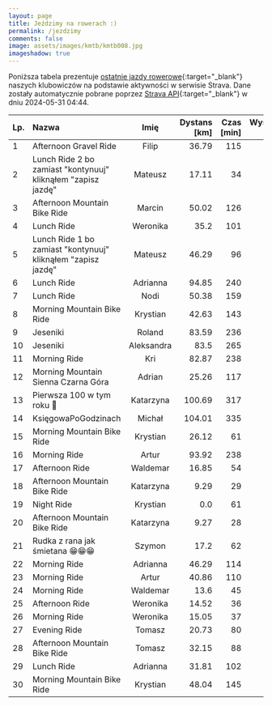 ```yaml
---
layout: page
title: Jeździmy na rowerach :)
permalink: /jezdzimy
comments: false
image: assets/images/kmtb/kmtb008.jpg
imageshadow: true
---
```


Poniższa tabela prezentuje [ostatnie jazdy rowerowe](https://www.strava.com/clubs/336381){:target="_blank"} naszych klubowiczów na podstawie aktywności w serwisie Strava. Dane zostały automatycznie pobrane poprzez [Strava API](https://developers.strava.com/docs/reference/#api-Clubs-getClubActivitiesById){:target="_blank"} w dniu 2024-05-31 04:44.

Lp. | Nazwa | Imię | Dystans [km] | Czas [min] | Wysokość [m]
:--- | :--- | :---: | ---: | ---: | ---:
1|Afternoon Gravel Ride|Filip|36.79|115|146
2|Lunch Ride 2 bo zamiast "kontynuuj" kliknąłem "zapisz jazdę"|Mateusz|17.11|34|39
3|Afternoon Mountain Bike Ride|Marcin|50.02|126|482
4|Lunch Ride|Weronika|35.2|101|214
5|Lunch Ride 1 bo zamiast "kontynuuj" kliknąłem "zapisz jazdę"|Mateusz|46.29|96|141
6|Lunch Ride|Adrianna|94.85|240|287
7|Lunch Ride|Nodi|50.38|159|330
8|Morning Mountain Bike Ride|Krystian|42.63|143|158
9|Jeseniki|Roland|83.59|236|1484
10|Jeseniki|Aleksandra|83.5|265|1351
11|Morning Ride|Kri|82.87|238|1353
12|Morning Mountain Sienna Czarna Góra|Adrian|25.26|117|665
13|Pierwsza 100 w tym roku 🚴|Katarzyna|100.69|317|274
14|KsięgowaPoGodzinach|Michał|104.01|335|468
15|Morning Mountain Bike Ride|Krystian|26.12|61|111
16|Morning Ride|Artur|93.92|238|223
17|Afternoon Ride|Waldemar|16.85|54|165
18|Afternoon Mountain Bike Ride|Katarzyna|9.29|29|33
19|Night Ride|Krystian|0.0|61|
20|Afternoon Mountain Bike Ride|Katarzyna|9.27|28|24
21|Rudka z rana jak śmietana 😁😁😁|Szymon|17.2|62|424
22|Morning Ride|Adrianna|46.29|114|109
23|Morning Ride|Artur|40.86|110|132
24|Morning Ride|Waldemar|13.6|45|58
25|Afternoon Ride|Weronika|14.52|36|33
26|Morning Ride|Weronika|15.05|37|23
27|Evening Ride|Tomasz|20.73|80|182
28|Afternoon Mountain Bike Ride|Tomasz|32.15|88|268
29|Lunch Ride|Adrianna|31.81|102|331
30|Morning Mountain Bike Ride|Krystian|48.04|145|173
